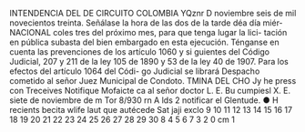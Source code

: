 INTENDENCIA
DEL
DE
CIRCUITO
COLOMBIA
YQznr
D
noviembre seis de mil novecientos treinta.
Señálase la hora de las dos de la tarde déa día miér-
NACIONAL coles tres del próximo mes, para que tenga lugar la lici-
tación en pública subasta del bien embargado en esta ejecución.
Ténganse en cuenta las prevenciones de los artículo 1060 y si
guientes del Código Judicial, 207 y 211 de la ley 105 de 1890 y 53
de la ley 40 de 1907. Para los efectos del artículo 1064 del Códi-
go Judicial se librará Despacho cometido al señor Juez Municipal
de Condoto.
TMINA
DEL CHO
Jy he press con
Treceives
Notifique
Mofaicte
ca al señor doctor L. E. Bu
cumpiesl
X. E.
siete de noviembre de m
Tor 8/930
rn
A lds 2
notificar el
Glentude.
●
H
recients becita wlife
laut que autécede
Sat
jaji exclo
9 10 11 12 13 14 15 16 17 18 19 20 21 22 23 24 25 26 27 28 29 30
8
4 5 6 7
3
2
0 cm 1